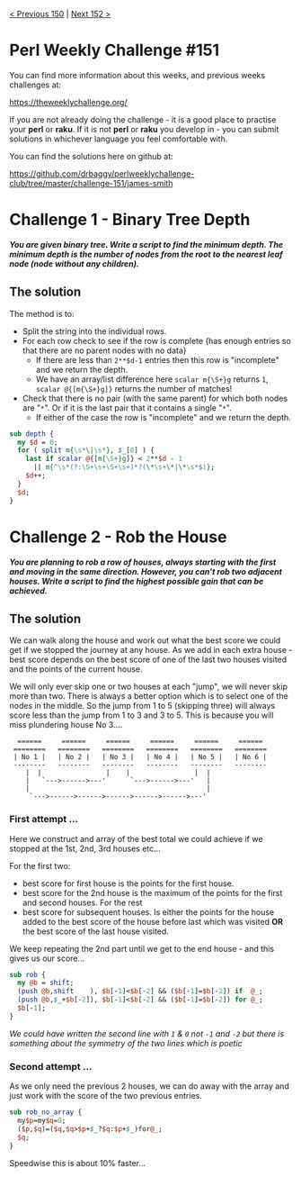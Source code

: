 [< Previous 150](https://github.com/drbaggy/perlweeklychallenge-club/tree/master/challenge-150/james-smith) |
[Next 152 >](https://github.com/drbaggy/perlweeklychallenge-club/tree/master/challenge-152/james-smith)
# Perl Weekly Challenge #151

You can find more information about this weeks, and previous weeks challenges at:

  https://theweeklychallenge.org/

If you are not already doing the challenge - it is a good place to practise your
**perl** or **raku**. If it is not **perl** or **raku** you develop in - you can
submit solutions in whichever language you feel comfortable with.

You can find the solutions here on github at:

https://github.com/drbaggy/perlweeklychallenge-club/tree/master/challenge-151/james-smith

# Challenge 1 - Binary Tree Depth

***You are given binary tree. Write a script to find the minimum depth. The minimum depth is the number of nodes from the root to the nearest leaf node (node without any children).***

## The solution

The method is to:
 * Split the string into the individual rows.
 * For each row check to see if the row is complete {has enough entries so that there are no parent nodes with no data}
   * If there are less than `2**$d-1` entries then this row is "incomplete" and we return the depth.
   * We have an array/list difference here `scalar m{\S+}g` returns `1`, `scalar @{[m{\S+}g]}` returns the number of matches!
 * Check that there is no pair (with the same parent) for which both nodes are "`*`". Or if it is the last pair that it
   contains a single "`*`".
   * If either of the case the row is "incomplete" and we return the depth.

```perl
sub depth {
  my $d = 0;
  for ( split m{\s*\|\s*}, $_[0] ) {
    last if scalar @{[m{\S+}g]} < 2**$d - 1
      || m{^\s*(?:\S+\s+\S+\s+)*?(\*\s+\*|\*\s*$)};
    $d++;
  }
  $d;
}
```

# Challenge 2 - Rob the House

***You are planning to rob a row of houses, always starting with the first and moving in the same direction. However, you can’t rob two adjacent houses. Write a script to find the highest possible gain that can be achieved.***

## The solution

We can walk along the house and work out what the best score we could get if we stopped the journey at any house. As we add in each extra house - best score depends on the best score of one of the last two houses visited and the points of the current house.

We will only ever skip one or two houses at each "jump", we will never skip more than two. There is always a better option which is to select one of the nodes in the middle. So the jump from 1 to 5 (skipping three) will always score less than the jump from 1 to 3 and 3 to 5. This is because you will miss plundering house No 3....

```
  ======     ======     ======     ======     ======     ======
 ========   ========   ========   ========   ========   ======== 
 | No 1 |   | No 2 |   | No 3 |   | No 4 |   | No 5 |   | No 6 | 
 --------   --------   --------   --------   --------   --------
    |  |                |    |                |  |
    |   `--->------>---'      `--->------>---'   |
    |                                            |
     `--->------>------>------>------>------>---'
```

### First attempt ...

Here we construct and array of the best total we could achieve if we stopped at the 1st, 2nd, 3rd houses etc...

For the first two:
  * best score for first house is the points for the first house.
  * best score for the 2nd house is the maximum of the points for the first and second houses.
For the rest
  * best score for subsequent houses. Is either the points for the house added to the best score of the house before last which was visited **OR** the best score of the last house visited.

We keep repeating the 2nd part until we get to the end house - and this gives us our score...

```perl
sub rob {
  my @b = shift;
  (push @b,shift    ), $b[-1]<$b[-2] && ($b[-1]=$b[-2]) if  @_;
  (push @b,$_+$b[-2]), $b[-1]<$b[-2] && ($b[-1]=$b[-2]) for @_;
  $b[-1];
}
```

*We could have written the second line with `1` & `0` not `-1` and `-2` but there is something about the symmetry of the two lines which is poetic*

### Second attempt ...

As we only need the previous 2 houses, we can do away with the array and just work with the score of the two previous entries.

```perl
sub rob_no_array {
  my$p=my$q=0;
  ($p,$q)=($q,$q>$p+$_?$q:$p+$_)for@_;
  $q;
}
```

Speedwise this is about 10% faster...

